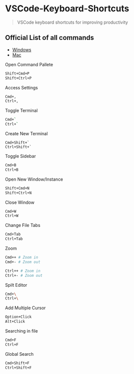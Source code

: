 # VSCode-Keyboard-Shortcuts

> VSCode keyboard shortcuts for improving productivity

## Official List of all commands

* [Windows](https://code.visualstudio.com/shortcuts/keyboard-shortcuts-windows.pdf)
* [Mac](https://code.visualstudio.com/shortcuts/keyboard-shortcuts-macos.pdf)


Open Command Pallete

```bash
Shift+Cmd+P
Shift+Ctrl+P
```

Access Settings

```bash
Cmd+,
Ctrl+,
```

Toggle Terminal

```bash
Cmd+`
Ctrl+`
```

Create New Terminal
```
Cmd+Shift+`
Ctrl+Shift+`
```

Toggle Sidebar

```bash
Cmd+B 
Ctrl+B
```

Open New Window/Instance

```bash
Shift+Cmd+N 
Shift+Ctrl+N
```

Close Window

```bash
Cmd+W 
Ctrl+W
```

Change File Tabs

```bash
Cmd+Tab 
Ctrl+Tab
```


Zoom

```bash
Cmd++ # Zoom in
Cmd+- # Zoom out

Ctrl++ # Zoom in
Ctrl+- # Zoom out
```

Spilt Editor

```bash
Cmd+\
Ctrl+\
```

Add Multiple Cursor

```bash
Option+Click
Alt+Click
```

Searching in file
```bash
Cmd+F
Ctrl+F
```

Global Search
```bash
Cmd+Shift+F
Ctrl+Shift+F
```
